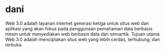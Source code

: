 # dani
Web 3.0 adalah layanan internet generasi ketiga untuk situs web dan aplikasi yang akan fokus pada penggunaan pemahaman data berbasis mesin untuk menyediakan web berbasis data dan semantik. Tujuan utama Web 3.0 adalah menciptakan situs web yang lebih cerdas, terhubung, dan terbuka.
